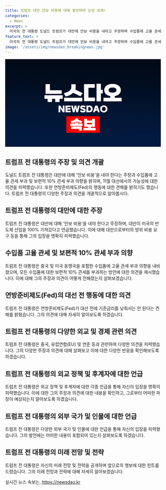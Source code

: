 ```yaml
---
title: 트럼프 대만 안보 비용에 대해 발언하며 논란 초래!
categories:
  - News
excerpt: >
  미국의 전 대통령 도널드 트럼프가 대만에 안보 비용을 내라고 주장하며 수입품에 고율 관세 부과 의향을 드러내고 있다. 미국 대선 후보로 지명된 트럼프는 중국, 유럽연합 등의 동맹국에도 관세 부과를 고려하고 있으며, 연방준비제도(Fed)의 기준금리 인하에 대해 우려를 표명했다. 미국의 정치와 경제에 미칠 영향을 예상하며, 외교 정책 등에 대한 발언도 이목을 끌고 있다. 트럼프는 북한, 러시아, 중국, 이란 등의 국가들을 비판하며 미래의 금리 인하에 대한 의문을 제기하기도 했다.
feature_text: >
  미국의 전 대통령 도널드 트럼프가 대만에 안보 비용을 내라고 주장하며 수입품에 고율 관세 부과 의향을 드러내고 있다. 미국 대선 후보로 지명된 트럼프는 중국, 유럽연합 등의 동맹국에도 관세 부과를 고려하고 있으며, 연방준비제도(Fed)의 기준금리 인하에 대해 우려를 표명했다. 미국의 정치와 경제에 미칠 영향을 예상하며, 외교 정책 등에 대한 발언도 이목을 끌고 있다. 트럼프는 북한, 러시아, 중국, 이란 등의 국가들을 비판하며 미래의 금리 인하에 대한 의문을 제기하기도 했다.
image: '/assets/img/newsdao_breakingnews.jpg'
---
```


<p><img src="/assets/img/newsdao_breakingnews.jpg" alt="ontimetimes 속보" /></p>

<h2 data-ke-size="size26">트럼프 전 대통령의 주장 및 의견 개괄</h2>

<p data-ke-size="size16">도널드 트럼프 전 대통령은 대만에 대해 '안보 비용'을 내야 한다는 주장과 수입품에 고율 관세 부과 및 보편적 10% 관세 부과 의향을 밝히며, 11월 대선에서의 가능성에 대한 의견을 피력했습니다. 또한 연방준비제도(Fed)의 행동에 대한 견해를 밝히기도 했습니다. 트럼프 전 대통령의 다양한 주장과 의견을 개괄적으로 알아봅시다.</p>

<h2 data-ke-size="size26">트럼프 전 대통령의 대만에 대한 주장</h2>

<p data-ke-size="size16">트럼프 전 대통령은 대만에 대해 '안보 비용'을 내야 한다고 주장하며, 대만이 미국의 반도체 산업을 100% 가져갔다고 언급했습니다. 이에 대해 대만으로부터의 방위 비용 요구 등을 통해 그의 입장을 명확히 피력했습니다.</p>

<h2 data-ke-size="size26">수입품 고율 관세 및 보편적 10% 관세 부과 의향</h2>

<p data-ke-size="size16">트럼프 전 대통령은 중국 및 미국 동맹국을 포함한 수입품에 고율 관세 부과 의향을 내비쳤으며, 모든 수입품에 대한 보편적 10% 관세를 부과하는 방안에 대한 의견을 제시했습니다. 이에 대해 그의 주장과 의견이 어떻게 전해졌는지 살펴보겠습니다.</p>

<h2 data-ke-size="size26">연방준비제도(Fed)의 대선 전 행동에 대한 의견</h2>

<p data-ke-size="size16">트럼프 전 대통령은 연방준비제도(Fed)가 대선 전에 기준금리를 낮춰서는 안 된다는 견해를 밝혔습니다. 그의 의견에 대해 자세히 알아보도록 하겠습니다.</p>

<h2 data-ke-size="size26">트럼프 전 대통령의 다양한 외교 및 경제 관련 의견</h2>

<p data-ke-size="size16">트럼프 전 대통령은 중국, 유럽연합(EU) 및 연준 등과 관련하여 다양한 의견을 피력했습니다. 그의 다양한 주장과 의견에 대해 살펴보고 이에 대한 다양한 반응을 확인해보도록 하겠습니다.</p>

<h2 data-ke-size="size26">트럼프 전 대통령의 외교 정책 및 후계자에 대한 언급</h2>

<p data-ke-size="size16">트럼프 전 대통령은 외교 정책 및 후계자에 대한 각종 언급을 통해 자신의 입장을 명확히 피력했습니다. 이에 대한 그의 주장과 의견에 대한 내용을 확인하고, 그로부터 어떠한 파장이 예상되는지 알아보도록 하겠습니다.</p>

<h2 data-ke-size="size26">트럼프 전 대통령의 외부 국가 및 인물에 대한 언급</h2>

<p data-ke-size="size16">트럼프 전 대통령은 다양한 외부 국가 및 인물에 대한 언급을 통해 자신의 입장을 피력했습니다. 그의 발언에는 어떠한 내용이 포함되어 있는지 살펴보도록 하겠습니다.</p> 

<h2 data-ke-size="size26">트럼프 전 대통령의 미래 전망 및 전략</h2>

<p data-ke-size="size16">트럼프 전 대통령은 자신의 미래 전망 및 전략을 공개하며 앞으로의 행보에 대한 힌트를 드렸습니다. 그의 미래 전망과 전략에 대해 자세히 알아보겠습니다.</p>
실시간 뉴스 속보는, <a href="https://newsdao.kr" rel="dofollow">https://newsdao.kr</a>


